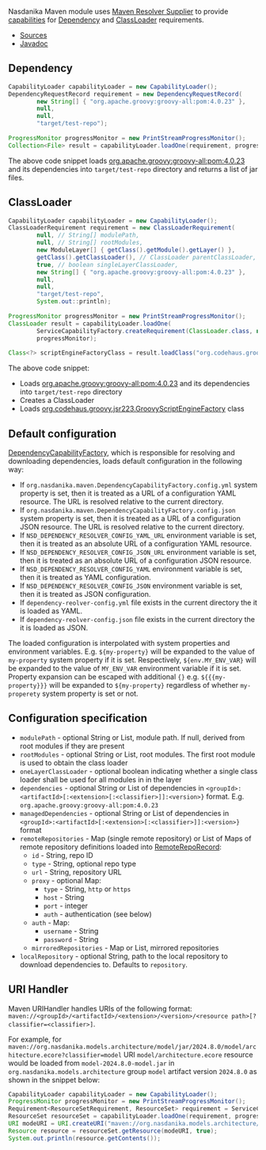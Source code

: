 Nasdanika Maven module uses [Maven Resolver Supplier](https://javadoc.io/doc/org.apache.maven.resolver/maven-resolver-supplier/1.9.22/) to provide
[capabilities](../capability/index.html) for [Dependency](https://javadoc.io/doc/org.nasdanika.core/capability/latest/org.nasdanika.capability/org/nasdanika/capability/requirements/DependencyRequestRecord.html) and [ClassLoader](https://javadoc.io/doc/org.nasdanika.core/capability/latest/org.nasdanika.capability/org/nasdanika/capability/requirements/ClassLoaderRequirement.html) requirements.

* [Sources](https://github.com/Nasdanika/core/tree/master/maven)
* [Javadoc](https://javadoc.io/doc/org.nasdanika.core/maven/latest/org.nasdanika.maven/module-summary.html)

## Dependency 

```java
CapabilityLoader capabilityLoader = new CapabilityLoader();
DependencyRequestRecord requirement = new DependencyRequestRecord(
		new String[] { "org.apache.groovy:groovy-all:pom:4.0.23" }, 
		null, 
		null, 
		"target/test-repo");
		
ProgressMonitor progressMonitor = new PrintStreamProgressMonitor();
Collection<File> result = capabilityLoader.loadOne(requirement, progressMonitor);
```

The above code snippet loads [org.apache.groovy:groovy-all:pom:4.0.23](https://mvnrepository.com/artifact/org.apache.groovy/groovy-all/4.0.23) and its dependencies into ``target/test-repo`` directory and returns a list of jar files.

## ClassLoader 

```java
CapabilityLoader capabilityLoader = new CapabilityLoader();
ClassLoaderRequirement requirement = new ClassLoaderRequirement(
		null, // String[] modulePath,
		null, // String[] rootModules,
		new ModuleLayer[] { getClass().getModule().getLayer() }, 
		getClass().getClassLoader(), // ClassLoader parentClassLoader,
		true, // boolean singleLayerClassLoader,				
		new String[] { "org.apache.groovy:groovy-all:pom:4.0.23" }, 
		null, 
		null, 
		"target/test-repo",
		System.out::println);
		
ProgressMonitor progressMonitor = new PrintStreamProgressMonitor();
ClassLoader result = capabilityLoader.loadOne(
		ServiceCapabilityFactory.createRequirement(ClassLoader.class, null, requirement),
		progressMonitor);
		
Class<?> scriptEngineFactoryClass = result.loadClass("org.codehaus.groovy.jsr223.GroovyScriptEngineFactory");
```

The above code snippet:

* Loads [org.apache.groovy:groovy-all:pom:4.0.23](https://mvnrepository.com/artifact/org.apache.groovy/groovy-all/4.0.23) and its dependencies into ``target/test-repo`` directory
* Creates a ClassLoader
* Loads [org.codehaus.groovy.jsr223.GroovyScriptEngineFactory](https://javadoc.io/doc/org.apache.groovy/groovy-jsr223/4.0.23/org/codehaus/groovy/jsr223/GroovyScriptEngineFactory.html) class


## Default configuration

[DependencyCapabilityFactory](https://github.com/Nasdanika/core/blob/master/maven/src/main/java/org/nasdanika/maven/DependencyCapabilityFactory.java), which is responsible for resolving and downloading dependencies, loads default configuration in the following way:

* If ``org.nasdanika.maven.DependencyCapabilityFactory.config.yml`` system property is set, then it is treated as a URL of a configuration YAML resource. The URL is resolved relative to the current directory. 
* If ``org.nasdanika.maven.DependencyCapabilityFactory.config.json`` system property is set, then it is treated as a URL of a configuration JSON resource. The URL is resolved relative to the current directory. 
* If ``NSD_DEPENDENCY_RESOLVER_CONFIG_YAML_URL`` environment variable is set, then it is treated as an absolute URL of a configuration YAML resource. 
* If ``NSD_DEPENDENCY_RESOLVER_CONFIG_JSON_URL`` environment variable is set, then it is treated as an absolute URL of a configuration JSON resource. 
* If ``NSD_DEPENDENCY_RESOLVER_CONFIG_YAML`` environment variable is set, then it is treated as YAML configuration. 
* If ``NSD_DEPENDENCY_RESOLVER_CONFIG_JSON`` environment variable is set, then it is treated as JSON configuration. 
* If ``dependency-reolver-config.yml`` file exists in the current directory the it is loaded as YAML.
* If ``dependency-reolver-config.json`` file exists in the current directory the it is loaded as JSON.

The loaded configuration is interpolated with system properties and environment variables. 
E.g. ``${my-property}`` will be expanded to the value of ``my-property`` system property if it is set. 
Respectively, ``${env.MY_ENV_VAR}`` will be expanded to the value of ``MY_ENV_VAR`` environment variable if it is set.
Property expansion can be escaped with additional ``{}`` e.g. ``${{{my-property}}}`` will be expanded to ``${my-property}`` regardless of whether ``my-properety`` system property is set or not.

## Configuration specification

* ``modulePath`` - optional String or List, module path. If null, derived from root modules if they are present
* ``rootModules`` - optional String or List, root modules. The first root module is used to obtain the class loader
* ``oneLayerClassLoader`` - optional boolean indicating whether a single class loader shall be used for all modules in in the layer
* ``dependencies`` - optional String or List of dependencies in ``<groupId>:<artifactId>[:<extension>[:<classifier>]]:<version>}`` format. E.g. ``org.apache.groovy:groovy-all:pom:4.0.23``
* ``managedDependencies`` - optional String or List of dependencies in ``<groupId>:<artifactId>[:<extension>[:<classifier>]]:<version>}`` format
* ``remoteRepositories`` - Map (single remote repository) or List of Maps of remote repository definitions loaded into [RemoteRepoRecord](https://javadoc.io/doc/org.nasdanika.core/capability/latest/org.nasdanika.capability/org/nasdanika/capability/requirements/RemoteRepoRecord.html):
    * ``id`` - String, repo ID
    * ``type`` - String, optional repo type
    * ``url`` - String, repository URL
    * ``proxy`` - optional Map:
        * ``type`` - String, ``http`` or ``https``
        * ``host`` - String
        * ``port`` - integer
        * ``auth`` - authentication (see below)   
    * ``auth`` - Map:
        * ``username`` - String
        * ``password`` - String    
    * ``mirroredRepositories`` - Map or List, mirrored repositories
* ``localRepository`` - optional String, path to the local repository to download dependencies to. Defaults to ``repository``.

## URI Handler

Maven URIHandler handles URIs of the following format: ``maven://<groupId>/<artifactId>/<extension>/<version>/<resource path>[?classifier=<classifier>]``.

For example, for ``maven://org.nasdanika.models.architecture/model/jar/2024.8.0/model/architecture.ecore?classifier=model`` URI ``model/architecture.ecore`` resource would be loaded from ``model-2024.8.0-model.jar`` in 
``org.nasdanika.models.architecture`` group ``model`` artifact version ``2024.8.0`` as shown in the snippet below:

```java
CapabilityLoader capabilityLoader = new CapabilityLoader();
ProgressMonitor progressMonitor = new PrintStreamProgressMonitor();
Requirement<ResourceSetRequirement, ResourceSet> requirement = ServiceCapabilityFactory.createRequirement(ResourceSet.class);		
ResourceSet resourceSet = capabilityLoader.loadOne(requirement, progressMonitor);
URI modeURI = URI.createURI("maven://org.nasdanika.models.architecture/model/jar/2024.8.0/model/architecture.ecore?classifier=model");
Resource resource = resourceSet.getResource(modeURI, true);
System.out.println(resource.getContents());
```

